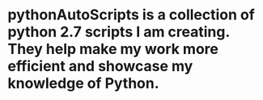 # pythonAutoScripts is a collection of python 2.7 scripts I am creating. They help make my work more efficient and showcase my knowledge of Python.
